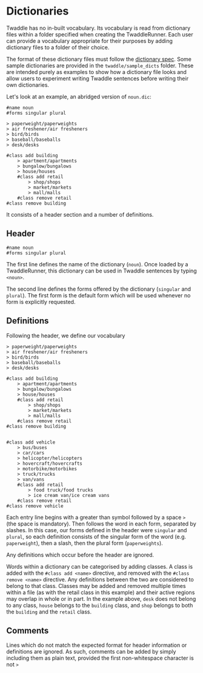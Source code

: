 # Dictionaries

Twaddle has no in-built vocabulary. Its vocabulary is read from
dictionary files within a folder specified when creating the
TwaddleRunner. Each user can provide a vocabulary appropriate for
their purposes by adding dictionary files to a folder of their choice.

The format of these dictionary files must follow the 
[dictionary spec](dictionary_spec.md). Some sample dictionaries are provided
in the `twaddle/sample_dicts` folder. These are intended purely as examples
to show how a dictionary file looks and allow users to experiment writing 
Twaddle sentences before writing their own dictionaries. 

Let's look at an example, an abridged version of `noun.dic`:

```
#name noun
#forms singular plural

> paperweight/paperweights
> air freshener/air fresheners
> bird/birds
> baseball/baseballs
> desk/desks

#class add building
    > apartment/apartments
    > bungalow/bungalows
    > house/houses
    #class add retail
        > shop/shops
        > market/markets
        > mall/malls
    #class remove retail
#class remove building
```

It consists of a header section and a number of definitions. 

## Header

````
#name noun
#forms singular plural
````

The first line defines the name of the dictionary (`noun`). Once loaded by a
TwaddleRunner, this dictionary can be used in Twaddle sentences by typing
`<noun>`.

The second line defines the forms offered by the dictionary (`singular` and
`plural`). The first form is the default form which will be used whenever no
form is explicitly requested.

## Definitions

Following the header, we define our vocabulary 

```
> paperweight/paperweights
> air freshener/air fresheners
> bird/birds
> baseball/baseballs
> desk/desks

#class add building
    > apartment/apartments
    > bungalow/bungalows
    > house/houses
    #class add retail
        > shop/shops
        > market/markets
        > mall/malls
    #class remove retail
#class remove building


#class add vehicle
    > bus/buses
    > car/cars
    > helicopter/helicopters
    > hovercraft/hovercrafts
    > motorbike/motorbikes
    > truck/trucks
    > van/vans
    #class add retail
        > food truck/food trucks
        > ice cream van/ice cream vans
    #class remove retail
#class remove vehicle
```

Each entry line begins with a greater than symbol followed by a space `> `
(the space is mandatory). Then follows the word in each form, separated
by slashes. In this case, our forms defined in the header were `singular`
and `plural`, so each definition consists of the singular form of the word
(e.g. `paperweight`), then a slash, then the plural form (`paperweights`). 

Any definitions which occur before the header are ignored.

Words within a dictionary can be categorised by adding classes. A class 
is added with the `#class add <name>` directive, and removed with the
`#class remove <name>` directive. Any definitions between the two are 
considered to belong to that class. Classes may be added and removed multiple
times within a file (as with the retail class in this example) and their
active regions may overlap in whole or in part. In the example above, `desk`
does not belong to any class, `house` belongs to the `building` class, and
`shop` belongs to both the `building` and the `retail` class. 

## Comments

Lines which do not match the expected format for header information or
definitions are ignored. As such, comments can be added by simply including
them as plain text, provided the first non-whitespace character is not `>`
